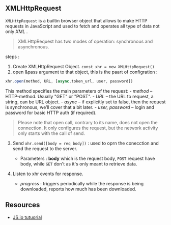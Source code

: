 ## XMLHttpRequest
`XMLHttpRequest` is a builtin browser object that allows to make HTTP requests in JavaScript and  used to fetch and operates all type of data not only _XML_ .

> XMLHttpRequest has two modes of operation: synchronous and asynchronous.

steps :
1. Create XMLHttpRequest Object. `const xhr = new XMLHttpRequest()`
2. open &pass argument to that object, this is the paart of configration :
```js
xhr.open(method, URL, [async,token_url, user, password])
```
This method specifies the main parameters of the request:
	- _method_ – HTTP-method. Usually "GET" or "POST".
	- _URL_ – the URL to request, a string, can be URL object.
	- _async_ – if explicitly set to false, then the request is synchronous, we’ll cover that a bit later.
	- _user, password_ – login and password for basic HTTP auth (if required).

> Please note that open call, contrary to its name, does not open the connection. It only configures the request, but the network activity only starts with the call of send.

3. Send `xhr.send([body = req body])` : used to oprn the conecction and send the request to the server.
	- Parameters : __body__ which is the request body, `POST` request have body, while `GET` don't as it's
	only meant to retrieve data.

4. Listen to xhr events for response.
	- _progress_ : triggers periodically while the response is being downloaded, reports how much has been downloaded.



## Resources 
- [JS.io tutuorial](https://javascript.info/xmlhttprequest)